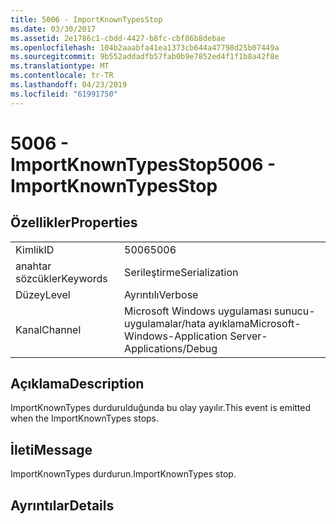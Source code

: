 ```yaml
---
title: 5006 - ImportKnownTypesStop
ms.date: 03/30/2017
ms.assetid: 2e1786c1-cbdd-4427-b8fc-cbf86b8debae
ms.openlocfilehash: 104b2aaabfa41ea1373cb644a47798d25b07449a
ms.sourcegitcommit: 9b552addadfb57fab0b9e7852ed4f1f1b8a42f8e
ms.translationtype: MT
ms.contentlocale: tr-TR
ms.lasthandoff: 04/23/2019
ms.locfileid: "61991750"
---
```

# <a name="5006---importknowntypesstop"></a><span data-ttu-id="3dfca-102">5006 - ImportKnownTypesStop</span><span class="sxs-lookup"><span data-stu-id="3dfca-102">5006 - ImportKnownTypesStop</span></span>
## <a name="properties"></a><span data-ttu-id="3dfca-103">Özellikler</span><span class="sxs-lookup"><span data-stu-id="3dfca-103">Properties</span></span>  
  
|||  
|-|-|  
|<span data-ttu-id="3dfca-104">Kimlik</span><span class="sxs-lookup"><span data-stu-id="3dfca-104">ID</span></span>|<span data-ttu-id="3dfca-105">5006</span><span class="sxs-lookup"><span data-stu-id="3dfca-105">5006</span></span>|  
|<span data-ttu-id="3dfca-106">anahtar sözcükler</span><span class="sxs-lookup"><span data-stu-id="3dfca-106">Keywords</span></span>|<span data-ttu-id="3dfca-107">Serileştirme</span><span class="sxs-lookup"><span data-stu-id="3dfca-107">Serialization</span></span>|  
|<span data-ttu-id="3dfca-108">Düzey</span><span class="sxs-lookup"><span data-stu-id="3dfca-108">Level</span></span>|<span data-ttu-id="3dfca-109">Ayrıntılı</span><span class="sxs-lookup"><span data-stu-id="3dfca-109">Verbose</span></span>|  
|<span data-ttu-id="3dfca-110">Kanal</span><span class="sxs-lookup"><span data-stu-id="3dfca-110">Channel</span></span>|<span data-ttu-id="3dfca-111">Microsoft Windows uygulaması sunucu-uygulamalar/hata ayıklama</span><span class="sxs-lookup"><span data-stu-id="3dfca-111">Microsoft-Windows-Application Server-Applications/Debug</span></span>|  
  
## <a name="description"></a><span data-ttu-id="3dfca-112">Açıklama</span><span class="sxs-lookup"><span data-stu-id="3dfca-112">Description</span></span>  
 <span data-ttu-id="3dfca-113">ImportKnownTypes durdurulduğunda bu olay yayılır.</span><span class="sxs-lookup"><span data-stu-id="3dfca-113">This event is emitted when the ImportKnownTypes stops.</span></span>  
  
## <a name="message"></a><span data-ttu-id="3dfca-114">İleti</span><span class="sxs-lookup"><span data-stu-id="3dfca-114">Message</span></span>  
 <span data-ttu-id="3dfca-115">ImportKnownTypes durdurun.</span><span class="sxs-lookup"><span data-stu-id="3dfca-115">ImportKnownTypes stop.</span></span>  
  
## <a name="details"></a><span data-ttu-id="3dfca-116">Ayrıntılar</span><span class="sxs-lookup"><span data-stu-id="3dfca-116">Details</span></span>
